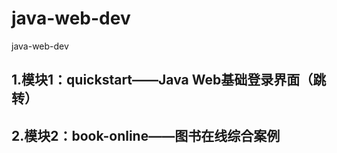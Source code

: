 # java-web-dev
java-web-dev
## 1.模块1：quickstart——Java Web基础登录界面（跳转）

## 2.模块2：book-online——图书在线综合案例
